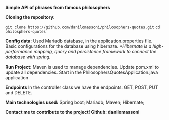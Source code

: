 **Simple API of phrases from famous philosophers**

**Cloning the repository:**

`git clone https://github.com/danilomassoni/philosophers-quotes.git`
`cd philosphers-quotes`

**Config data:**
Used Mariadb database, in the application.properties file. Basic configurations for the database using hibernate.
_*Hibernate is a high-performance mapping, query and persistence framework to connect the database with spring._

**Run Project:**
Maven is used to manage dependencies. Update pom.xml to update all dependencies. Start in the PhilosophersQuotesApplication.java application

**Endpoints**
In the controller class we have the endpoints: GET, POST, PUT and DELETE.

**Main technologies used:**
Spring boot;
Mariadb;
Maven;
Hibernate;

**Contact me to contribute to the project!
Github: danilomassoni**


